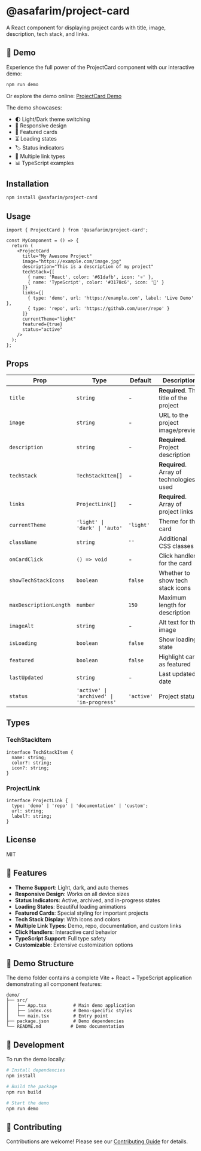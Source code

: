 # @asafarim/project-card

A React component for displaying project cards with title, image, description, tech stack, and links.

## 🚀 Demo

Experience the full power of the ProjectCard component with our interactive demo:

```bash
npm run demo
```

Or explore the demo online: [ProjectCard Demo](https://alisafari-it.github.io/project-card)

The demo showcases:

- 🌓 Light/Dark theme switching
- 📱 Responsive design
- 🎨 Featured cards
- ⏳ Loading states
- 🏷️ Status indicators
- 🔗 Multiple link types
- 📊 TypeScript examples

## Installation

```bash
npm install @asafarim/project-card
```

## Usage

```tsx
import { ProjectCard } from '@asafarim/project-card';

const MyComponent = () => {
  return (
    <ProjectCard
      title="My Awesome Project"
      image="https://example.com/image.jpg"
      description="This is a description of my project"
      techStack={[
        { name: 'React', color: '#61dafb', icon: '⚛️' },
        { name: 'TypeScript', color: '#3178c6', icon: '📘' }
      ]}
      links={[
        { type: 'demo', url: 'https://example.com', label: 'Live Demo' },
        { type: 'repo', url: 'https://github.com/user/repo' }
      ]}
      currentTheme="light"
      featured={true}
      status="active"
    />
  );
};
```

## Props

| Prop | Type | Default | Description |
|------|------|---------|-------------|
| `title` | `string` | - | **Required**. The title of the project |
| `image` | `string` | - | URL to the project image/preview |
| `description` | `string` | - | **Required**. Project description |
| `techStack` | `TechStackItem[]` | - | **Required**. Array of technologies used |
| `links` | `ProjectLink[]` | - | **Required**. Array of project links |
| `currentTheme` | `'light' \| 'dark' \| 'auto'` | `'light'` | Theme for the card |
| `className` | `string` | `''` | Additional CSS classes |
| `onCardClick` | `() => void` | - | Click handler for the card |
| `showTechStackIcons` | `boolean` | `false` | Whether to show tech stack icons |
| `maxDescriptionLength` | `number` | `150` | Maximum length for description |
| `imageAlt` | `string` | - | Alt text for the image |
| `isLoading` | `boolean` | `false` | Show loading state |
| `featured` | `boolean` | `false` | Highlight card as featured |
| `lastUpdated` | `string` | - | Last updated date |
| `status` | `'active' \| 'archived' \| 'in-progress'` | `'active'` | Project status |

## Types

### TechStackItem

```tsx
interface TechStackItem {
  name: string;
  color?: string;
  icon?: string;
}
```

### ProjectLink

```tsx
interface ProjectLink {
  type: 'demo' | 'repo' | 'documentation' | 'custom';
  url: string;
  label?: string;
}
```

## License

MIT

## 🎯 Features

- **Theme Support**: Light, dark, and auto themes
- **Responsive Design**: Works on all device sizes
- **Status Indicators**: Active, archived, and in-progress states
- **Loading States**: Beautiful loading animations
- **Featured Cards**: Special styling for important projects
- **Tech Stack Display**: With icons and colors
- **Multiple Link Types**: Demo, repo, documentation, and custom links
- **Click Handlers**: Interactive card behavior
- **TypeScript Support**: Full type safety
- **Customizable**: Extensive customization options

## 📂 Demo Structure

The demo folder contains a complete Vite + React + TypeScript application demonstrating all component features:

```
demo/
├── src/
│   ├── App.tsx          # Main demo application
│   ├── index.css        # Demo-specific styles
│   └── main.tsx         # Entry point
├── package.json         # Demo dependencies
└── README.md           # Demo documentation
```

## 🔧 Development

To run the demo locally:

```bash
# Install dependencies
npm install

# Build the package
npm run build

# Start the demo
npm run demo
```

## 🤝 Contributing

Contributions are welcome! Please see our [Contributing Guide](../../CONTRIBUTING.md) for details.
